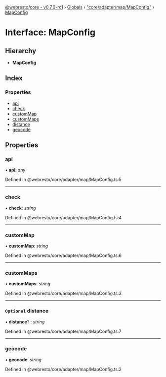[@webresto/core - v0.7.0-rc1](../README.md) › [Globals](../globals.md) › ["core/adapter/map/MapConfig"](../modules/_core_adapter_map_mapconfig_.md) › [MapConfig](_core_adapter_map_mapconfig_.mapconfig.md)

# Interface: MapConfig

## Hierarchy

* **MapConfig**

## Index

### Properties

* [api](_core_adapter_map_mapconfig_.mapconfig.md#api)
* [check](_core_adapter_map_mapconfig_.mapconfig.md#check)
* [customMap](_core_adapter_map_mapconfig_.mapconfig.md#custommap)
* [customMaps](_core_adapter_map_mapconfig_.mapconfig.md#custommaps)
* [distance](_core_adapter_map_mapconfig_.mapconfig.md#optional-distance)
* [geocode](_core_adapter_map_mapconfig_.mapconfig.md#geocode)

## Properties

###  api

• **api**: *any*

Defined in @webresto/core/adapter/map/MapConfig.ts:5

___

###  check

• **check**: *string*

Defined in @webresto/core/adapter/map/MapConfig.ts:4

___

###  customMap

• **customMap**: *string*

Defined in @webresto/core/adapter/map/MapConfig.ts:6

___

###  customMaps

• **customMaps**: *string*

Defined in @webresto/core/adapter/map/MapConfig.ts:3

___

### `Optional` distance

• **distance**? : *string*

Defined in @webresto/core/adapter/map/MapConfig.ts:7

___

###  geocode

• **geocode**: *string*

Defined in @webresto/core/adapter/map/MapConfig.ts:2
